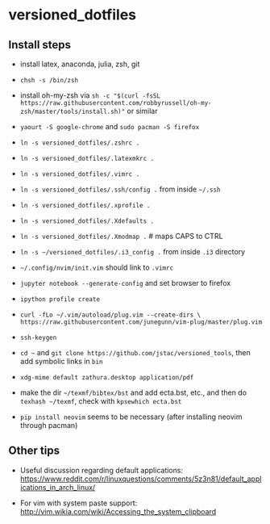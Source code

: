 # versioned_dotfiles


## Install steps

* install latex, anaconda, julia, zsh, git

* `chsh -s /bin/zsh` 

* install oh-my-zsh via `sh -c "$(curl -fsSL https://raw.githubusercontent.com/robbyrussell/oh-my-zsh/master/tools/install.sh)"` or similar

* `yaourt -S google-chrome` and `sudo pacman -S firefox`

* `ln -s versioned_dotfiles/.zshrc .`
* `ln -s versioned_dotfiles/.latexmkrc .`
* `ln -s versioned_dotfiles/.vimrc .`
* `ln -s versioned_dotfiles/.ssh/config .`  from inside `~/.ssh`
* `ln -s versioned_dotfiles/.xprofile .`
* `ln -s versioned_dotfiles/.Xdefaults .`
* `ln -s versioned_dotfiles/.Xmodmap .`   # maps CAPS to CTRL
* `ln -s ~/versioned_dotfiles/.i3_config .` from inside `.i3` directory

* `~/.config/nvim/init.vim` should link to `.vimrc`

* `jupyter notebook --generate-config` and set browser to firefox

* `ipython profile create`

* `curl -fLo ~/.vim/autoload/plug.vim --create-dirs \
    https://raw.githubusercontent.com/junegunn/vim-plug/master/plug.vim`

* `ssh-keygen`  

* `cd ~` and `git clone https://github.com/jstac/versioned_tools`, then add symbolic links in `bin`

* `xdg-mime default zathura.desktop application/pdf`

* make the dir `~/texmf/bibtex/bst` and add ecta.bst, etc., and then do `texhash ~/texmf`, check with `kpsewhich ecta.bst`

* `pip install neovim` seems to be necessary (after installing neovim through pacman)


## Other tips


* Useful discussion regarding default applications: https://www.reddit.com/r/linuxquestions/comments/5z3n81/default_applications_in_arch_linux/

* For vim with system paste support: http://vim.wikia.com/wiki/Accessing_the_system_clipboard



